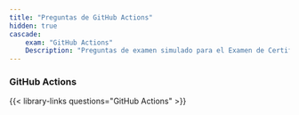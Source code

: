 ```yaml
---
title: "Preguntas de GitHub Actions"
hidden: true
cascade:
    exam: "GitHub Actions"
    Description: "Preguntas de examen simulado para el Examen de Certificación de GitHub Actions."
---
```


### GitHub Actions

{{< library-links questions="GitHub Actions" >}}
